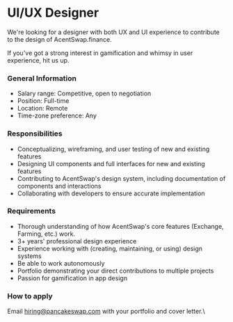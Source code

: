 # UI/UX Designer

We're looking for a designer with both UX and UI experience to contribute to the design of AcentSwap.finance.

If you've got a strong interest in gamification and whimsy in user experience, hit us up.

### General Information

* Salary range: Competitive, open to negotiation
* Position: Full-time
* Location: Remote
* Time-zone preference: Any

### Responsibilities

* Conceptualizing, wireframing, and user testing of new and existing features
* Designing UI components and full interfaces for new and existing features
* Contributing to AcentSwap's design system, including documentation of components and interactions
* Collaborating with developers to ensure accurate implementation

### Requirements

* Thorough understanding of how AcentSwap's core features (Exchange, Farming, etc.) work.
* 3+ years' professional design experience
* Experience working with (creating, maintaining, or using) design systems
* Be able to work autonomously
* Portfolio demonstrating your direct contributions to multiple projects
* Passion for gamification in app design

### How to apply

Email hiring@pancakeswap.com with your portfolio and cover letter.\
